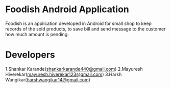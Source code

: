 # Foodish Android Application
Foodish is an application developed in Android for small shop to keep records of the sold products, to save bill and send message to the customer how much amount is pending.

# Developers
1.Shankar Karande(shankarkarande440@gmail.com)
2.Mayuresh Hiverekar(mayuresh.hiverekar123@gmail.com)
3.Harsh Wangikar(harshwangikar14@gmail.com)
